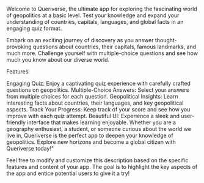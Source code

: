 Welcome to Queriverse, the ultimate app for exploring the fascinating world of geopolitics at a basic level. Test your knowledge and expand your understanding of countries, capitals, languages, and global facts in an engaging quiz format.

Embark on an exciting journey of discovery as you answer thought-provoking questions about countries, their capitals, famous landmarks, and much more. Challenge yourself with multiple-choice questions and see how much you know about our diverse world.

Features:

Engaging Quiz: Enjoy a captivating quiz experience with carefully crafted questions on geopolitics.
Multiple-Choice Answers: Select your answers from multiple choices for each question.
Geopolitical Insights: Learn interesting facts about countries, their languages, and key geopolitical aspects.
Track Your Progress: Keep track of your score and see how you improve with each quiz attempt.
Beautiful UI: Experience a sleek and user-friendly interface that makes learning enjoyable.
Whether you are a geography enthusiast, a student, or someone curious about the world we live in, Queriverse is the perfect app to deepen your knowledge of geopolitics. Explore new horizons and become a global citizen with Queriverse today!"

Feel free to modify and customize this description based on the specific features and content of your app. The goal is to highlight the key aspects of the app and entice potential users to give it a try!





